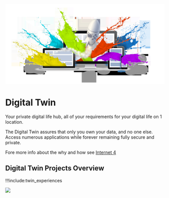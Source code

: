 <!-- ![](img/freedom.png) -->

![](img/internetpain2_trans_.jpg)

# Digital Twin

Your private digital life hub, all of your requirements for your digital life on 1 location.

The Digital Twin assures that only you own your data, and no one else. Access numerous applications while forever remaining fully secure and private.

Fore more info about the why and how see [Internet 4](threefold:internet4)

## Digital Twin Projects Overview

!!!include:twin_experiences


![](img/twin_experiences_.jpg)